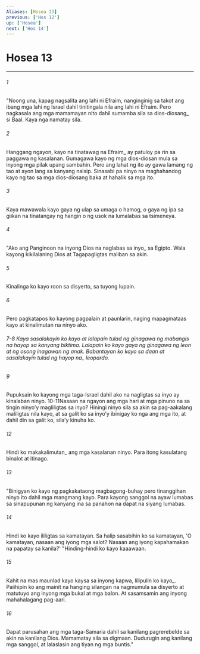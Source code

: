 ```yaml
---
Aliases: [Hosea 13]
previous: ['Hos 12']
up: ['Hosea']
next: ['Hos 14']
---
```

# Hosea 13

***






















###### 1 










"Noong una, kapag nagsalita ang lahi ni Efraim, nanginginig sa takot ang ibang mga lahi ng Israel dahil tinitingala nila ang lahi ni Efraim. Pero nagkasala ang mga mamamayan nito dahil sumamba sila sa dios-diosang_ si Baal. Kaya nga namatay sila. 





















###### 2 










Hanggang ngayon, kayo na tinatawag na Efraim_ ay patuloy pa rin sa paggawa ng kasalanan. Gumagawa kayo ng mga dios-diosan mula sa inyong mga pilak upang sambahin. Pero ang lahat ng ito ay gawa lamang ng tao at ayon lang sa kanyang naisip. Sinasabi pa ninyo na maghahandog kayo ng tao sa mga dios-diosang baka at hahalik sa mga ito. 





















###### 3 










Kaya mawawala kayo gaya ng ulap sa umaga o hamog, o gaya ng ipa sa giikan na tinatangay ng hangin o ng usok na lumalabas sa tsimeneya. 





















###### 4 










"Ako ang Panginoon na inyong Dios na naglabas sa inyo_ sa Egipto. Wala kayong kikilalaning Dios at Tagapagligtas maliban sa akin. 





















###### 5 










Kinalinga ko kayo roon sa disyerto, sa tuyong lupain. 





















###### 6 










Pero pagkatapos ko kayong pagpalain at paunlarin, naging mapagmataas kayo at kinalimutan na ninyo ako.

###### 7-8 Kaya sasalakayin ko kayo at lalapain tulad ng ginagawa ng mabangis na hayop sa kanyang biktima. Lalapain ko kayo gaya ng ginagawa ng leon at ng osong inagawan ng anak. Babantayan ko kayo sa daan at sasalakayin tulad ng hayop na_ leopardo. 





















###### 9 










Pupuksain ko kayong mga taga-Israel dahil ako na nagligtas sa inyo ay kinalaban ninyo. 10-11Nasaan na ngayon ang mga hari at mga pinuno na sa tingin ninyoʼy magliligtas sa inyo? Hiningi ninyo sila sa akin sa pag-aakalang maliligtas nila kayo, at sa galit ko sa inyoʼy ibinigay ko nga ang mga ito, at dahil din sa galit ko, silaʼy kinuha ko. 





















###### 12 










Hindi ko makakalimutan_ ang mga kasalanan ninyo. Para itong kasulatang binalot at itinago. 





















###### 13 










"Binigyan ko kayo ng pagkakataong magbagong-buhay pero tinanggihan ninyo ito dahil mga mangmang kayo. Para kayong sanggol na ayaw lumabas sa sinapupunan ng kanyang ina sa panahon na dapat na siyang lumabas. 





















###### 14 










Hindi ko kayo ililigtas sa kamatayan. Sa halip sasabihin ko sa kamatayan, 'O kamatayan, nasaan ang iyong mga salot? Nasaan ang iyong kapahamakan na papatay sa kanila?' "Hinding-hindi ko kayo kaaawaan. 





















###### 15 










Kahit na mas maunlad kayo kaysa sa inyong kapwa, lilipulin ko kayo_. Paiihipin ko ang mainit na hanging silangan na nagmumula sa disyerto at matutuyo ang inyong mga bukal at mga balon. At sasamsamin ang inyong mahahalagang pag-aari. 





















###### 16 










Dapat parusahan ang mga taga-Samaria dahil sa kanilang pagrerebelde sa akin na kanilang Dios. Mamamatay sila sa digmaan. Dudurugin ang kanilang mga sanggol, at lalaslasin ang tiyan ng mga buntis."
